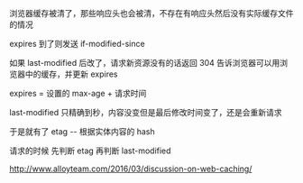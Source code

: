 
浏览器缓存被清了，那些响应头也会被清，不存在有响应头然后没有实际缓存文件的情况

expires 到了则发送 if-modified-since 

如果 last-modified 后改了，请求新资源没有的话返回 304 告诉浏览器可以用浏览器中的缓存，并更新 expires

expires = 设置的 max-age + 请求时间


last-modified 只精确到秒，内容没变但是最后修改时间变了，还是会重新请求

于是就有了 etag -- 根据实体内容的 hash

请求的时候 先判断 etag 再判断 last-modified

http://www.alloyteam.com/2016/03/discussion-on-web-caching/
